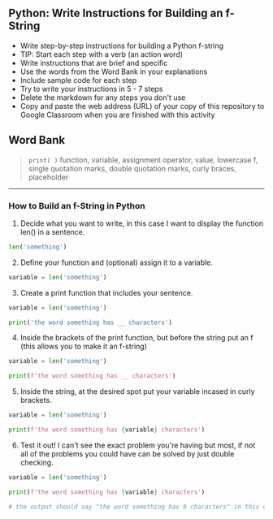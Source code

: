 ## Python: Write Instructions for Building an f-String

- Write step-by-step instructions for building a Python f-string
- TIP: Start each step with a verb (an action word)
- Write instructions that are brief and specific
- Use the words from the Word Bank in your explanations
- Include sample code for each step
- Try to write your instructions in 5 - 7 steps
- Delete the markdown for any steps you don't use
- Copy and paste the web address (URL) of your copy of this repository to Google Classroom when you are finished with this activity

## Word Bank
> `print( )` function, variable, assignment operator, value, lowercase f, single quotation marks, double quotation marks, curly braces, placeholder

---
### How to Build an f-String in Python 

1. Decide what you want to write, in this case I want to display the function len() in a sentence.
```python
len('something')
```
2. Define your function and (optional) assign it to a variable.
```python
variable = len('something')
```
3. Create a print function that includes your sentence.
```python
variable = len('something')

print('the word something has __ characters')
```
4. Inside the brackets of the print function, but before the string put an f (this allows you to make it an f-string)
```python
variable = len('something')

print(f'the word something has __ characters')
```
5. Inside the string, at the desired spot put your variable incased in curly brackets.
```python
variable = len('something')

print(f'the word something has {variable} characters')
```
6. Test it out! I can't see the exact problem you're having but most, if not all of the problems you could have can be solved by just double checking.
```python
variable = len('something')

print(f'the word something has {variable} characters')

# the output should say "the word something has 9 characters" in this example
```
